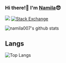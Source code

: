 ### Hi there!👋 I'm [Namila](https://namila.me)😎 
![](https://komarev.com/ghpvc/?username=namila007)
<a href="https://stackoverflow.com/users/6771708">
  <img alt="Stack Exchange" src="https://img.shields.io/stackexchange/Stackoverflow/r/6771708?color=orange&label=Stackoverflow&logo=stackoverflow&logoColor=orange&style=plastic">
</a>

![namila007's github stats](https://github-readme-stats.vercel.app/api?username=namila007&count_private=true&show_icons=true&theme=radical)

## Langs

![Top Langs](https://github-readme-stats.vercel.app/api/top-langs/?username=namila007&layout=compact)

<!--
**namila007/namila007** is a ✨ _special_ ✨ repository because its `README.md` (this file) appears on your GitHub profile.

Here are some ideas to get you started:

- 🔭 I’m currently working on ...
- 🌱 I’m currently learning ...
- 👯 I’m looking to collaborate on ...
- 🤔 I’m looking for help with ...
- 💬 Ask me about ...
- 📫 How to reach me: ...
- 😄 Pronouns: ...
- ⚡ Fun fact: ...
-->
